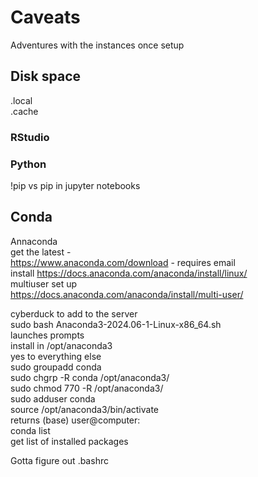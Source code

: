 # Caveats
Adventures with the instances once setup
## Disk space
.local  
.cache
### RStudio
### Python
!pip vs pip in jupyter notebooks  
## Conda
Annaconda  
get the latest -   
https://www.anaconda.com/download - requires email  
install https://docs.anaconda.com/anaconda/install/linux/  
multiuser set up  
https://docs.anaconda.com/anaconda/install/multi-user/  

cyberduck to add to the server  
sudo bash Anaconda3-2024.06-1-Linux-x86_64.sh  
launches prompts  
install in /opt/anaconda3  
yes to everything else  
sudo groupadd conda  
sudo chgrp -R conda /opt/anaconda3/  
sudo chmod 770 -R /opt/anaconda3/  
sudo adduser <username> conda    
source /opt/anaconda3/bin/activate  
returns (base) user@computer:  
conda list  
get list of installed packages  

Gotta figure out .bashrc



